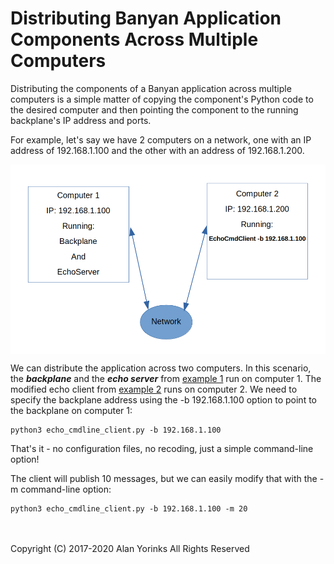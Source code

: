 # Distributing Banyan Application Components Across Multiple Computers

Distributing the components of a Banyan application across multiple computers is a simple 
matter of copying the component's Python code to the desired 
computer and then pointing the component to the running backplane's IP address and ports.



For example, let's say we have 2 computers on a network, one with an IP address of
192.168.1.100 and the other with an address of 192.168.1.200.

 <img align="center" src="../images/distributed.png">

We can distribute the application across two computers. In this scenario, the ***backplane***
and the ***echo server*** from [example 1](../example1/#the-server) run on computer 1.
The modified
echo client from [example 2](../example2/#example2) runs on computer 2. We need to specify
the backplane address using
the -b 192.168.1.100 option to point to the backplane on computer 1:

```
python3 echo_cmdline_client.py -b 192.168.1.100
```

That's it - no configuration files, no recoding, just a simple command-line option!

The client will publish 10 messages, but we can easily modify that with the
 -m command-line option:

```
python3 echo_cmdline_client.py -b 192.168.1.100 -m 20
```

<br>
<br>
Copyright (C) 2017-2020 Alan Yorinks All Rights Reserved
